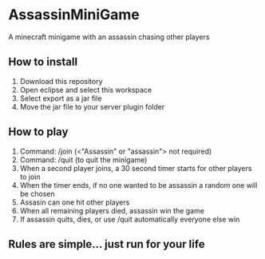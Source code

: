 # AssassinMiniGame
A minecraft minigame with an assassin chasing other players

## How to install
1. Download this repository
2. Open eclipse and select this workspace
3. Select export as a jar file
4. Move the jar file to your server plugin folder

## How to play
1. Command: /join (<"Assassin" or "assassin"> not required)
2. Command: /quit (to quit the minigame)
3. When a second player joins, a 30 second timer starts for other players to join
4. When the timer ends, if no one wanted to be assassin a random one will be chosen
5. Assasin can one hit other players
6. When all remaining players died, assassin win the game
7. If assassin quits, dies, or use /quit automatically everyone else win

## Rules are simple... just run for your life
